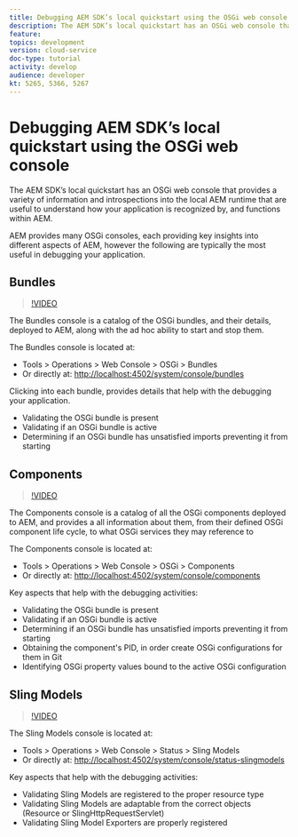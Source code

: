 ```yaml
---
title: Debugging AEM SDK’s local quickstart using the OSGi web console
description: The AEM SDK’s local quickstart has an OSGi web console that provides a variety of information and introspections into the local AEM runtime that are useful to understand how your application is recognized by, and functions within AEM.
feature: 
topics: development
version: cloud-service
doc-type: tutorial
activity: develop
audience: developer
kt: 5265, 5366, 5267
---
```


# Debugging AEM SDK’s local quickstart using the OSGi web console

The AEM SDK’s local quickstart has an OSGi web console that provides a variety of information and introspections into the local AEM runtime that are useful to understand how your application is recognized by, and functions within AEM.

AEM provides many OSGi consoles, each providing key insights into different aspects of AEM, however the following are typically the most useful in debugging your application.

## Bundles

>[!VIDEO](https://video.tv.adobe.com/v/34335/?quality=12&learn=on)

The Bundles console is a catalog of the OSGi bundles, and their details, deployed to AEM, along with the ad hoc ability to start and stop them.

The Bundles console is located at:

+ Tools > Operations > Web Console > OSGi > Bundles
+ Or directly at: [http://localhost:4502/system/console/bundles](http://localhost:4502/system/console/bundles)

Clicking into each bundle, provides details that help with the debugging your application.

+ Validating the OSGi bundle is present
+ Validating if an OSGi bundle is active
+ Determining if an OSGi bundle has unsatisfied imports preventing it from starting

## Components

>[!VIDEO](https://video.tv.adobe.com/v/34336/?quality=12&learn=on)

The Components console is a catalog of all the OSGi components deployed to AEM, and provides a all information about them, from their defined OSGi component life cycle, to what OSGi services they may reference to 

The Components console is located at:

+ Tools > Operations > Web Console > OSGi > Components
+ Or directly at: [http://localhost:4502/system/console/components](http://localhost:4502/system/console/components)

Key aspects that help with the debugging activities:

+ Validating the OSGi bundle is present
+ Validating if an OSGi bundle is active
+ Determining if an OSGi bundle has unsatisfied imports preventing it from starting
+ Obtaining the component's PID, in order create OSGi configurations for them in Git
+ Identifying OSGi property values bound to the active OSGi configuration

## Sling Models

>[!VIDEO](https://video.tv.adobe.com/v/34337/?quality=12&learn=on)

The Sling Models console is located at:

+ Tools > Operations > Web Console > Status > Sling Models
+ Or directly at: [http://localhost:4502/system/console/status-slingmodels](http://localhost:4502/system/console/status-slingmodels )

Key aspects that help with the debugging activities:

+ Validating Sling Models are registered to the proper resource type
+ Validating Sling Models are adaptable from the correct objects (Resource or SlingHttpRequestServlet)
+ Validating Sling Model Exporters are properly registered
